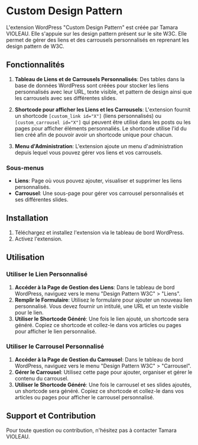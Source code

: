 # Custom Design Pattern

L'extension WordPress "Custom Design Pattern" est créée par Tamara VIOLEAU.
Elle s'appuie sur les design pattern présent sur le site W3C.
Elle permet de gérer des liens et des carrousels personnalisés en reprenant les design pattern de W3C.

## Fonctionnalités

1. **Tableau de Liens et de Carrousels Personnalisés**: Des tables dans la base de données WordPress sont créées pour stocker les liens personnalisés avec leur URL, texte visible, et pattern de design ainsi que les carrousels avec ses différentes slides.

2. **Shortcode pour afficher les Liens et les Carrousels**: L'extension fournit un shortcode `[custom_link id="X"]` (liens personnalisés) ou `[custom_carrousel id="X"]` qui peuvent être utilisé dans les posts ou les pages pour afficher éléments personnaliés. Le shortcode utilise l'id du lien créé afin de pouvoir avoir un shortcode unique pour chacun.

3. **Menu d'Administration**: L'extension ajoute un menu d'administration depuis lequel vous pouvez gérer vos liens et vos carrousels.

### Sous-menus
- **Liens**: Page où vous pouvez ajouter, visualiser et supprimer les liens personnalisés.
- **Carrousel**: Une sous-page pour gérer vos carrousel personnalisés et ses différentes slides.

## Installation

1. Téléchargez et installez l'extension via le tableau de bord WordPress.
2. Activez l'extension.

## Utilisation

### Utiliser le Lien Personnalisé

1. **Accéder à la Page de Gestion des Liens**: Dans le tableau de bord WordPress, naviguez vers le menu "Design Pattern W3C" > "Liens".
2. **Remplir le Formulaire**: Utilisez le formulaire pour ajouter un nouveau lien personnalisé. Vous devez fournir un intitulé, une URL et un texte visible pour le lien.
3. **Utiliser le Shortcode Généré**: Une fois le lien ajouté, un shortcode sera généré. Copiez ce shortcode et collez-le dans vos articles ou pages pour afficher le lien personnalisé.

### Utiliser le Carrousel Personnalisé

1. **Accéder à la Page de Gestion du Carrousel**: Dans le tableau de bord WordPress, naviguez vers le menu "Design Pattern W3C" > "Carrousel".
2. **Gérer le Carrousel**: Utilisez cette page pour ajouter, organiser et gérer le contenu du carrousel.
3. **Utiliser le Shortcode Généré**: Une fois le carrousel et ses slides ajoutés, un shortcode sera généré. Copiez ce shortcode et collez-le dans vos articles ou pages pour afficher le carrousel personnalisé.

## Support et Contribution
Pour toute question ou contribution, n'hésitez pas à contacter Tamara VIOLEAU.
